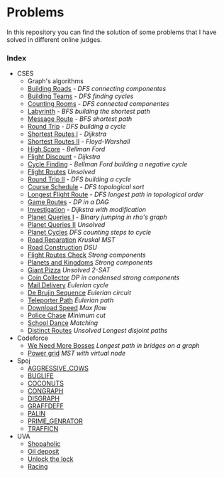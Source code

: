 # Problems
In this repository you can find the solution of some problems that I have solved in different online judges.

### Index
- CSES
    - Graph's algorithms
    - [Building Roads](cses/graphs/building_roads.cpp) - _DFS connecting componentes_
    - [Building Teams](cses/graphs/building_teams.cpp) - _DFS finding cycles_
    - [Counting Rooms](cses/graphs/counting_rooms.cpp) - _DFS connected componentes_
    - [Labyrinth](cses/graphs/labyrinth.cpp) - _BFS building the shortest path_
    - [Message Route](cses/graphs/message_route.cpp) - _BFS shortest path_
    - [Round Trip](cses/graphs/round_trips.cpp) - _DFS building a cycle_
    - [Shortest Routes I](cses/graphs/shortest_routes_i.cpp) - _Dijkstra_
    - [Shortest Routes II](cses/graphs/shortest_routes_ii.cpp) - _Floyd-Warshall_
    - [High Score](cses/graphs/high_score.cpp) - _Bellman Ford_
    - [Flight Discount](cses/graphs/flight_discount.cpp) - _Dijkstra_
    - [Cycle Finding](cses/graphs/cycle_finding.cpp) - _Bellman Ford building a negative cycle_
    - [Flight Routes](cses/graphs/flight_routes.cpp) _Unsolved_
    - [Round Trip II](cses/graphs/round_trip_II.cpp) - _DFS building a cycle_
    - [Course Schedule](cses/graphs/course_schedule.cpp) - _DFS topological sort_
    - [Longest Flight Route](cses/graphs/longest_flight_route.cpp) - _DFS longest path in topological order_
    - [Game Routes](cses/graphs/game_routes.cpp) - _DP in a DAG_
    - [Investigation](cses/graphs/investigation.cpp) - _Dijkstra with modification_
    - [Planet Queries I](cses/graphs/planet_queries_I.cpp) - _Binary jumping in rho's graph_
    - [Planet Queries II](cses/graphs/planet_queries_II.cpp) _Unsolved_
    - [Planet Cycles](cses/graphs/planet_cycles.cpp) _DFS counting steps to cycle_
    - [Road Reparation](cses/graphs/road_reparation.cpp) _Kruskal MST_
    - [Road Construction](cses/graphs/road_construction.cpp) _DSU_
    - [Flight Routes Check](cses/graphs/flight_routes_check.cpp) _Strong components_
    - [Planets and Kingdoms](cses/graphs/planets_and_kingdoms.cpp) _Strong components_
    - [Giant Pizza](cses/graphs/giant_pizza.cpp) _Unsolved_ _2-SAT_
    - [Coin Collector](cses/graphs/coin_collector.cpp) _DP in condensed strong components_
    - [Mail Delivery](cses/graphs/mail_delivery.cpp) _Eulerian cycle_
    - [De Brujin Sequence](cses/) _Eulerian circuit_
    - [Teleporter Path](cses/graphs/teleporter_path.cpp) _Eulerian path_
    - [Download Speed](cses/graphs/download_speed.cpp) _Max flow_
    - [Police Chase](cses/graphs/police_chase.cpp) _Minimum cut_
    - [School Dance](cses/graphs/school_dance.cpp) _Matching_
    - [Distinct Routes](cses/graphs/distinct_routes.cpp) _Unsolved Longest disjoint paths_
- Codeforce
    - [We Need More Bosses](codeforce/we_need_more_bosses.cpp) _Longest path in bridges on a graph_
    - [Power grid](codeforce/power_grid.cpp) _MST with virtual node_
- Spoj
    - [AGGRESSIVE_COWS](spoj/aggressive_cows.cpp)
    - [BUGLIFE](spoj/buglife.cpp)
    - [COCONUTS](spoj/coconuts.cpp)
    - [CONGRAPH](spoj/congraph.cpp)
    - [DISGRAPH](spoj/disgraph.cpp)
    - [GRAFFDEFF](spoj/graffdef.cpp)
    - [PALIN](spoj/palin.cpp)
    - [PRIME_GENRATOR](spoj/prime_generator.cpp)
    - [TRAFFICN](spoj/trafficn.cpp)
- UVA
    - [Shopaholic](uva/shopaholic.cpp)
    - [Oil deposit](uva/oil_deposit.cpp)
    - [Unlock the lock](uva/unlock_the_lock.cpp)
    - [Racing](uva/racing.cpp)